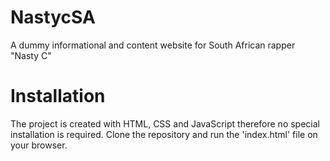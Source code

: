 # NastycSA
A dummy informational and content website for South African rapper "Nasty C"

# Installation

The project is created with HTML, CSS and JavaScript therefore no special installation is required.
Clone the repository and run the 'index.html' file on your browser.
